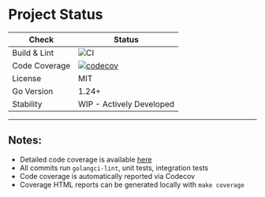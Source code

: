 # Project Status

| Check         | Status                                                                                                                               |
|---------------|--------------------------------------------------------------------------------------------------------------------------------------|
| Build & Lint  | ![CI](https://github.com/tommed/dsl-transformer/actions/workflows/ci.yml/badge.svg)                                                  |
| Code Coverage | [![codecov](https://codecov.io/gh/tommed/dsl-transformer/branch/main/graph/badge.svg)](https://codecov.io/gh/tommed/dsl-transformer) |
| License       | MIT                                                                                                                                  |
| Go Version    | 1.24+                                                                                                                                |
| Stability     | WIP - Actively Developed                                                                                                             |

---

## Notes:
- Detailed code coverage is available [here](https://tommed.github.io/dsl-transformer/coverage.html#file1)
- All commits run `golangci-lint`, unit tests, integration tests
- Code coverage is automatically reported via Codecov
- Coverage HTML reports can be generated locally with `make coverage`